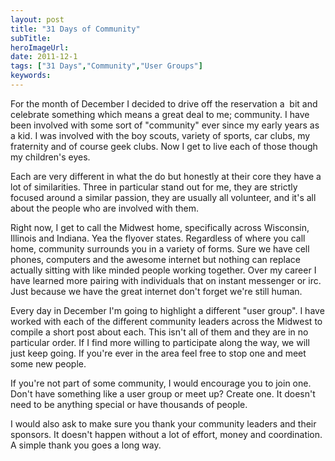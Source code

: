 ```yaml
---
layout: post 
title: "31 Days of Community"
subTitle: 
heroImageUrl: 
date: 2011-12-1
tags: ["31 Days","Community","User Groups"]
keywords: 
---
```


For the month of December I decided to drive off the reservation a&#160; bit and celebrate something which means a great deal to me; community. I have been involved with some sort of "community" ever since my early years as a kid. I was involved with the boy scouts, variety of sports, car clubs, my fraternity and of course geek clubs. Now I get to live each of those though my children's eyes.&#160; 

Each are very different in what the do but honestly at their core they have a lot of similarities. Three in particular stand out for me, they are strictly focused around a similar passion, they are usually all volunteer, and it's all about the people who are involved with them. 

Right now, I get to call the Midwest home, specifically across Wisconsin, Illinois and Indiana. Yea the flyover states. Regardless of where you call home, community surrounds you in a variety of forms. Sure we have cell phones, computers and the awesome internet but nothing can replace actually sitting with like minded people working together. Over my career I have learned more pairing with individuals that on instant messenger or irc. Just because we have the great internet don't forget we're still human.

Every day in December I'm going to highlight a different "user group". I have worked with each of the different community leaders across the Midwest to compile a short post about each. This isn't all of them and they are in no particular order. If I find more willing to participate along the way, we will just keep going. If you're ever in the area feel free to stop one and meet some new people.

If you're not part of some community, I would encourage you to join one. Don't have something like a user group or meet up? Create one. It doesn't need to be anything special or have thousands of people.

I would also ask to make sure you thank your community leaders and their sponsors. It doesn't happen without a lot of effort, money and coordination. A simple thank you goes a long way.